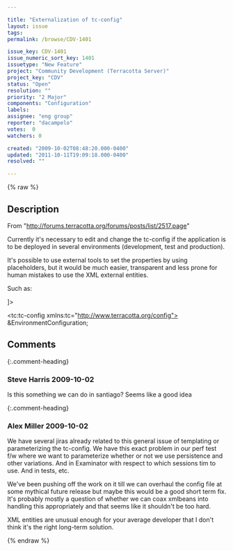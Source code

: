 ```yaml
---

title: "Externalization of tc-config"
layout: issue
tags: 
permalink: /browse/CDV-1401

issue_key: CDV-1401
issue_numeric_sort_key: 1401
issuetype: "New Feature"
project: "Community Development (Terracotta Server)"
project_key: "CDV"
status: "Open"
resolution: ""
priority: "2 Major"
components: "Configuration"
labels: 
assignee: "eng group"
reporter: "dacampelo"
votes:  0
watchers: 0

created: "2009-10-02T08:48:20.000-0400"
updated: "2011-10-11T19:09:18.000-0400"
resolved: ""

---
```




{% raw %}



## Description

<div markdown="1" class="description">

From "http://forums.terracotta.org/forums/posts/list/2517.page"

Currently it's necessary to edit and change the tc-config if the application is to be deployed in several environments (development, test and production).

It's possible to use external tools to set the properties by using placeholders, but it would be much easier, transparent and less prone for human mistakes to use the XML external entities.

Such as:
 <?xml version="1.0" encoding="UTF-8" standalone="no"?>
 <!DOCTYPE tc:tc-config [
   <!ENTITY EnvironmentConfiguration SYSTEM "file:./terracotta.xml">
 ]>
 
 <tc:tc-config xmlns:tc="http://www.terracotta.org/config">
   &EnvironmentConfiguration;


</div>

## Comments


{:.comment-heading}
### **Steve Harris** <span class="date">2009-10-02</span>

<div markdown="1" class="comment">

Is this something we can do in santiago? Seems like a good idea

</div>


{:.comment-heading}
### **Alex Miller** <span class="date">2009-10-02</span>

<div markdown="1" class="comment">

We have several jiras already related to this general issue of templating or parameterizing the tc-config.  We have this exact problem in our perf test f/w where we want to parameterize whether or not we use persistence and other variations.  And in Examinator with respect to which sessions tim to use.  And in tests, etc.  

We've been pushing off the work on it till we can overhaul the config file at some mythical future release but maybe this would be a good short term fix.  It's probably mostly a question of whether we can coax xmlbeans into handling this appropriately and that seems like it shouldn't be too hard.  

XML entities are unusual enough for your average developer that I don't think it's the right long-term solution.



</div>



{% endraw %}
